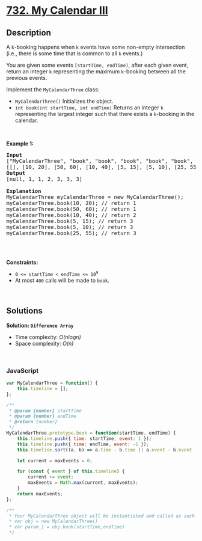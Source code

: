 # [732. My Calendar III](https://leetcode.com/problems/my-calendar-iii)

## Description

<div class="elfjS" data-track-load="description_content"><p>A <code>k</code>-booking happens when <code>k</code> events have some non-empty intersection (i.e., there is some time that is common to all <code>k</code> events.)</p>

<p>You are given some events <code>[startTime, endTime)</code>, after each given event, return an integer <code>k</code> representing the maximum <code>k</code>-booking between all the previous events.</p>

<p>Implement the <code>MyCalendarThree</code> class:</p>

<ul>
	<li><code>MyCalendarThree()</code> Initializes the object.</li>
	<li><code>int book(int startTime, int endTime)</code> Returns an integer <code>k</code> representing the largest integer such that there exists a <code>k</code>-booking in the calendar.</li>
</ul>

<p>&nbsp;</p>
<p><strong class="example">Example 1:</strong></p>

<pre><strong>Input</strong>
["MyCalendarThree", "book", "book", "book", "book", "book", "book"]
[[], [10, 20], [50, 60], [10, 40], [5, 15], [5, 10], [25, 55]]
<strong>Output</strong>
[null, 1, 1, 2, 3, 3, 3]

<strong>Explanation</strong>
MyCalendarThree myCalendarThree = new MyCalendarThree();
myCalendarThree.book(10, 20); // return 1
myCalendarThree.book(50, 60); // return 1
myCalendarThree.book(10, 40); // return 2
myCalendarThree.book(5, 15); // return 3
myCalendarThree.book(5, 10); // return 3
myCalendarThree.book(25, 55); // return 3

</pre>

<p>&nbsp;</p>
<p><strong>Constraints:</strong></p>

<ul>
	<li><code>0 &lt;= startTime &lt; endTime &lt;= 10<sup>9</sup></code></li>
	<li>At most <code>400</code> calls will be made to <code>book</code>.</li>
</ul>
</div>

<p>&nbsp;</p>

## Solutions

**Solution: `Difference Array`**
- Time complexity: <em>O(nlogn)</em>
- Space complexity: <em>O(n)</em>

<p>&nbsp;</p>

### **JavaScript**

```js
var MyCalendarThree = function() {
    this.timeline = [];
};

/** 
 * @param {number} startTime 
 * @param {number} endTime
 * @return {number}
 */
MyCalendarThree.prototype.book = function(startTime, endTime) {
    this.timeline.push({ time: startTime, event: 1 });
    this.timeline.push({ time: endTime, event: -1 });
    this.timeline.sort((a, b) => a.time - b.time || a.event - b.event );

    let current = maxEvents = 0;

    for (const { event } of this.timeline) {
        current += event;
        maxEvents = Math.max(current, maxEvents);
    }
    return maxEvents;
};

/** 
 * Your MyCalendarThree object will be instantiated and called as such:
 * var obj = new MyCalendarThree()
 * var param_1 = obj.book(startTime,endTime)
 */
```
